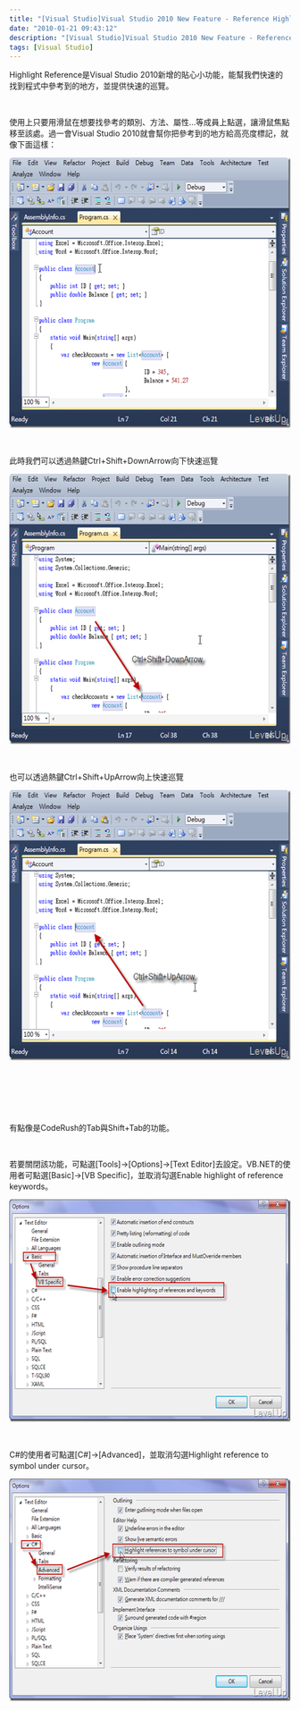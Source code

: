 ```yaml
---
title: "[Visual Studio]Visual Studio 2010 New Feature - Reference Highlight"
date: "2010-01-21 09:43:12"
description: "[Visual Studio]Visual Studio 2010 New Feature - Reference Highlight"
tags: [Visual Studio]
---
```


<p>
	Highlight Reference是Visual Studio 2010新增的貼心小功能，能幫我們快速的找到程式中參考到的地方，並提供快速的巡覽。</p>
<p>
	 </p>
<p>
	使用上只要用滑鼠在想要找參考的類別、方法、屬性…等成員上點選，讓滑鼠焦點移至該處。過一會Visual Studio 2010就會幫你把參考到的地方給高亮度標記，就像下面這樣：</p>
<p>
	<img alt="image" border="0" height="484" src="\images\posts\13196\image_thumb.png" style="border-right-width: 0px; display: inline; border-top-width: 0px; border-bottom-width: 0px; border-left-width: 0px" title="image" width="588" /></p>
<p>
	 </p>
<p>
	此時我們可以透過熱鍵Ctrl+Shift+DownArrow向下快速巡覽</p>
<p>
	<img alt="image" border="0" height="484" src="\images\posts\13196\image_thumb_1.png" style="border-right-width: 0px; display: inline; border-top-width: 0px; border-bottom-width: 0px; border-left-width: 0px" title="image" width="588" /></p>
<p>
	 </p>
<p>
	也可以透過熱鍵Ctrl+Shift+UpArrow向上快速巡覽</p>
<p>
	<img alt="image" border="0" height="484" src="\images\posts\13196\image_thumb_2.png" style="border-right-width: 0px; display: inline; border-top-width: 0px; border-bottom-width: 0px; border-left-width: 0px" title="image" width="588" /></p>
<p>
	 </p>
<p>
	 </p>
<p>
	 </p>
<p>
	有點像是CodeRush的Tab與Shift+Tab的功能。</p>
<p>
	 </p>
<p>
	若要關閉該功能，可點選[Tools]→[Options]→[Text Editor]去設定。VB.NET的使用者可點選[Basic]→[VB Specific]，並取消勾選Enable highlight of reference keywords。</p>
<p>
	<img alt="image" border="0" height="398" src="\images\posts\13196\image_thumb_3.png" style="border-bottom: 0px; border-left: 0px; display: inline; border-top: 0px; border-right: 0px" title="image" width="644" /></p>
<p>
	 </p>
<p>
	C#的使用者可點選[C#]→[Advanced]，並取消勾選Highlight reference to symbol under cursor。</p>
<p>
	<img alt="image" border="0" height="398" src="\images\posts\13196\image_thumb_4.png" style="border-bottom: 0px; border-left: 0px; display: inline; border-top: 0px; border-right: 0px" title="image" width="644" /></p>
